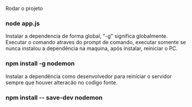 Rodar o projeto

### node app.js

Instalar a dependencia de forma global, "-g" significa globalmente.
Executar o comando atraves do prompt de comando, executar somente se
nunca instalou a dependência na maquina, após instalar, reiniciar o PC.

### npm install -g nodemon

Instalar a dependência como desenvolvedor para reiniciar o servidor
sempre que houver alteracão no codigo fonte.

### npm install -- save-dev nodemon
